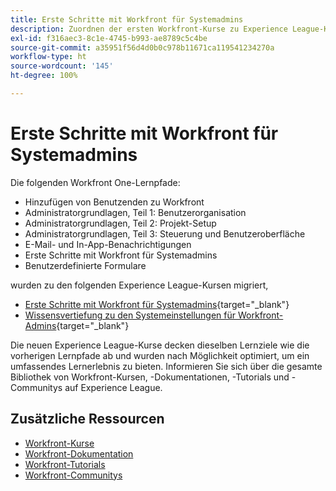 ```yaml
---
title: Erste Schritte mit Workfront für Systemadmins
description: Zuordnen der ersten Workfront-Kurse zu Experience League-Kursen
exl-id: f316aec3-8c1e-4745-b993-ae8789c5c4be
source-git-commit: a35951f56d4d0b0c978b11671ca119541234270a
workflow-type: ht
source-wordcount: '145'
ht-degree: 100%

---
```


# Erste Schritte mit Workfront für Systemadmins

Die folgenden Workfront One-Lernpfade:

* Hinzufügen von Benutzenden zu Workfront
* Administratorgrundlagen, Teil 1: Benutzerorganisation
* Administratorgrundlagen, Teil 2: Projekt-Setup
* Administratorgrundlagen, Teil 3: Steuerung und Benutzeroberfläche
* E-Mail- und In-App-Benachrichtigungen
* Erste Schritte mit Workfront für Systemadmins
* Benutzerdefinierte Formulare

wurden zu den folgenden Experience League-Kursen migriert,

* [Erste Schritte mit Workfront für Systemadmins](https://experienceleague.adobe.com/?recommended=Workfront-A-1-2022.1.admin&amp;lang=de){target="_blank"}
* [Wissensvertiefung zu den Systemeinstellungen für Workfront-Admins](https://experienceleague.adobe.com/?recommended=Workfront-A-1-2022.2.admin&amp;lang=de){target="_blank"}

Die neuen Experience League-Kurse decken dieselben Lernziele wie die vorherigen Lernpfade ab und wurden nach Möglichkeit optimiert, um ein umfassendes Lernerlebnis zu bieten.  Informieren Sie sich über die gesamte Bibliothek von Workfront-Kursen, -Dokumentationen, -Tutorials und -Communitys auf Experience League.

## Zusätzliche Ressourcen

* [Workfront-Kurse](https://experienceleague.adobe.com/?lang=de&amp;Solution=Workfront#courses)
* [Workfront-Dokumentation](https://experienceleague.adobe.com/docs/workfront.html?lang=de)
* [Workfront-Tutorials](https://experienceleague.adobe.com/docs/workfront-learn/tutorials-workfront/home.html?lang=de)
* [Workfront-Communitys](https://experienceleaguecommunities.adobe.com/t5/workfront/ct-p/workfront)
